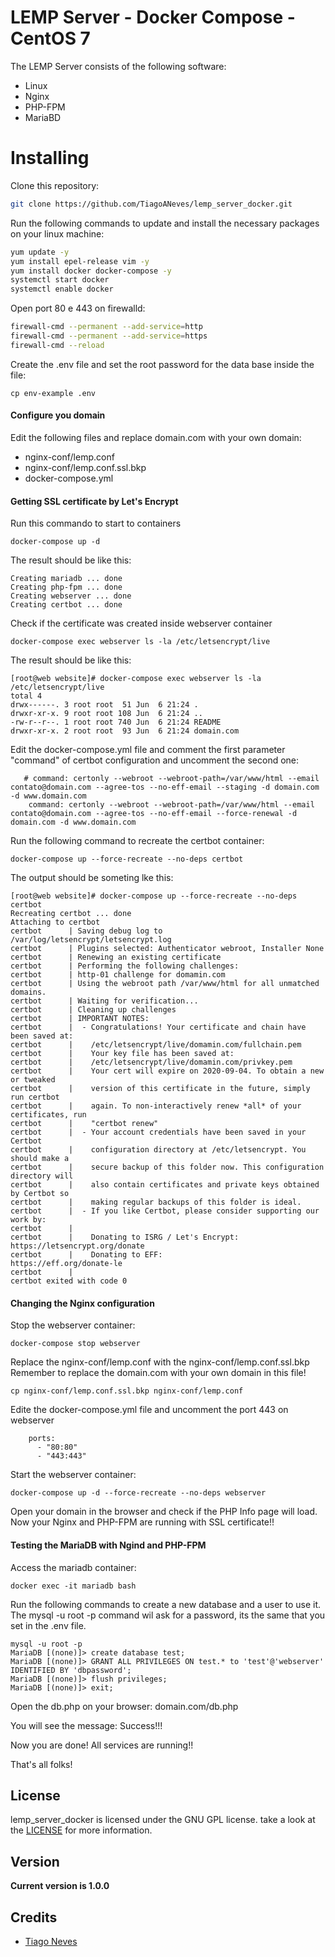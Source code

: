 # LEMP Server - Docker Compose - CentOS 7

The LEMP Server consists of the following software:

  - Linux
  - Nginx
  - PHP-FPM
  - MariaBD

# Installing

Clone this repository:

```sh
git clone https://github.com/TiagoANeves/lemp_server_docker.git
```
Run the following commands to update and install the necessary packages on your linux machine:

```sh
yum update -y
yum install epel-release vim -y
yum install docker docker-compose -y
systemctl start docker
systemctl enable docker
```
Open port 80 e 443 on firewalld:
```sh
firewall-cmd --permanent --add-service=http
firewall-cmd --permanent --add-service=https
firewall-cmd --reload
```

Create the .env file and set the root password for the data base inside the file:

```
cp env-example .env
```


#### Configure you domain
Edit the following files and replace domain.com with your own domain:
 - nginx-conf/lemp.conf
 - nginx-conf/lemp.conf.ssl.bkp
 - docker-compose.yml

#### Getting SSL certificate by Let's Encrypt

Run this commando to start to containers
```ssh
docker-compose up -d
```
The result should be like this:

```
Creating mariadb ... done
Creating php-fpm ... done
Creating webserver ... done
Creating certbot ... done
```

Check if the certificate was created inside webserver container

```ssh
docker-compose exec webserver ls -la /etc/letsencrypt/live
```
The result should be like this:
```
[root@web website]# docker-compose exec webserver ls -la /etc/letsencrypt/live
total 4
drwx------. 3 root root  51 Jun  6 21:24 .
drwxr-xr-x. 9 root root 108 Jun  6 21:24 ..
-rw-r--r--. 1 root root 740 Jun  6 21:24 README
drwxr-xr-x. 2 root root  93 Jun  6 21:24 domain.com
```
Edit the docker-compose.yml file and comment the first parameter "command" of certbot configuration and uncomment the second one:
```
   # command: certonly --webroot --webroot-path=/var/www/html --email contato@domain.com --agree-tos --no-eff-email --staging -d domain.com -d www.domain.com
    command: certonly --webroot --webroot-path=/var/www/html --email contato@domain.com --agree-tos --no-eff-email --force-renewal -d domain.com -d www.domain.com
```

Run the following command to recreate the certbot container:

```
docker-compose up --force-recreate --no-deps certbot
```

The output should be someting lke this:

```
[root@web website]# docker-compose up --force-recreate --no-deps certbot
Recreating certbot ... done
Attaching to certbot
certbot      | Saving debug log to /var/log/letsencrypt/letsencrypt.log
certbot      | Plugins selected: Authenticator webroot, Installer None
certbot      | Renewing an existing certificate
certbot      | Performing the following challenges:
certbot      | http-01 challenge for domamin.com
certbot      | Using the webroot path /var/www/html for all unmatched domains.
certbot      | Waiting for verification...
certbot      | Cleaning up challenges
certbot      | IMPORTANT NOTES:
certbot      |  - Congratulations! Your certificate and chain have been saved at:
certbot      |    /etc/letsencrypt/live/domamin.com/fullchain.pem
certbot      |    Your key file has been saved at:
certbot      |    /etc/letsencrypt/live/domamin.com/privkey.pem
certbot      |    Your cert will expire on 2020-09-04. To obtain a new or tweaked
certbot      |    version of this certificate in the future, simply run certbot
certbot      |    again. To non-interactively renew *all* of your certificates, run
certbot      |    "certbot renew"
certbot      |  - Your account credentials have been saved in your Certbot
certbot      |    configuration directory at /etc/letsencrypt. You should make a
certbot      |    secure backup of this folder now. This configuration directory will
certbot      |    also contain certificates and private keys obtained by Certbot so
certbot      |    making regular backups of this folder is ideal.
certbot      |  - If you like Certbot, please consider supporting our work by:
certbot      |
certbot      |    Donating to ISRG / Let's Encrypt:   https://letsencrypt.org/donate
certbot      |    Donating to EFF:                    https://eff.org/donate-le
certbot      |
certbot exited with code 0
```

#### Changing the Nginx configuration

Stop the webserver container:

```
docker-compose stop webserver
```

Replace the nginx-conf/lemp.conf with the nginx-conf/lemp.conf.ssl.bkp 
Remember to replace the domain.com with your own domain in this file!

```ssh
cp nginx-conf/lemp.conf.ssl.bkp nginx-conf/lemp.conf
```

Edite the docker-compose.yml file and uncomment the port 443 on webserver

```
    ports:
      - "80:80"
      - "443:443"
```

Start the webserver container:

```ssh
docker-compose up -d --force-recreate --no-deps webserver
```

Open your domain in the browser and check if the PHP Info page will load. 
Now your Nginx and PHP-FPM are running with SSL certificate!!

#### Testing the MariaDB with Ngind and PHP-FPM

Access the mariadb container:

```
docker exec -it mariadb bash
```

Run the following commands to create a new database and a user to use it. The mysql -u root -p command wil ask for a password, its the same that you set in the .env file.

```
mysql -u root -p
MariaDB [(none)]> create database test;
MariaDB [(none)]> GRANT ALL PRIVILEGES ON test.* to 'test'@'webserver' IDENTIFIED BY 'dbpassword';
MariaDB [(none)]> flush privileges;
MariaDB [(none)]> exit;
```

Open the db.php on your browser: domain.com/db.php

You will see the message: Success!!!

Now you are done! All services are running!!

That's all folks!

## License

lemp_server_docker is licensed under the GNU GPL license. take a look at the [LICENSE](https://github.com/TiagoANeves/lemp_server_docker/blob/master/LICENSE) for more information.

## Version
**Current version is 1.0.0**

## Credits
- [Tiago Neves](https://github.com/TiagoANeves)

